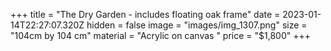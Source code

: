 +++
title = "The Dry Garden - includes floating oak frame"
date = 2023-01-14T22:27:07.320Z
hidden = false
image = "images/img_1307.png"
size = "104cm by 104 cm"
material = "Acrylic on canvas "
price = "$1,800"
+++
